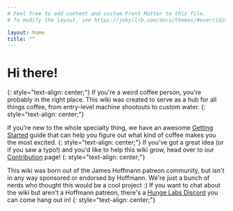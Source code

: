 ```yaml
---
# Feel free to add content and custom Front Matter to this file.
# To modify the layout, see https://jekyllrb.com/docs/themes/#overriding-theme-defaults

layout: home
title: ""
---
```

# Hi there!
{: style="text-align: center;"}
If you're a weird coffee person, you're probably in the right place. This wiki was created to serve as a hub for all things coffee, from entry-level machine shootouts to custom water.
{: style="text-align: center;"}
<!-- ***Wherever you are on your coffee journey, we're glad to have you!*** -->
<!-- {: style="text-align: center;"} -->
If you're new to the whole specialty thing, we have an awesome [Getting Started](/entryguide) guide that can help you figure out what kind of coffee makes you the most excited.
{: style="text-align: center;"}
If you've got a great idea (or if you saw a typo!) and you'd like to help this wiki grow, head over to our [Contribution](/contribute) page!
{: style="text-align: center;"}
 

This wiki was born out of the James Hoffmann patreon community, but isn't in any way sponsored or endorsed by Hoffmann. We're just a bunch of nerds who thought this would be a cool project :)
If you want to chat about the wiki but aren't a Hoffmann patreon, there's a [Hunge Labs Discord](https://discord.gg/2bkDE3FjHg) you can come hang out in!
{: style="text-align: center;"}